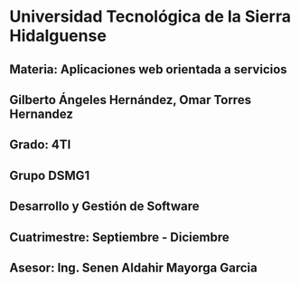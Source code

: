 # Universidad Tecnológica de la Sierra Hidalguense

## Materia: Aplicaciones web orientada a servicios

## Gilberto Ángeles Hernández, Omar Torres Hernandez

## Grado: 4TI

## Grupo DSMG1

## Desarrollo y Gestión de Software

## Cuatrimestre: Septiembre - Diciembre

## Asesor: Ing. Senen Aldahir Mayorga Garcia

